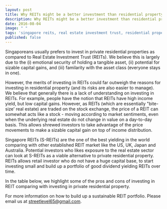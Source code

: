 ```yaml
---
layout: post
title: Why REITs might be a better investment than residential property
description: Why REITs might be a better investment than residential property
date: 2016-08-04
image: " "
tags: 'singapore reits, real estate investment trust, residential property, property investment'
published: false
---
```


Singaporeans usually prefers to invest in private residential properties as compared to Real Estate Investment Trust (REITs).  We believe this is largely due to the (i) emotional security of holding a tangible asset, (ii) potential for sizable capital gains, and (iii) familarity with the asset class (everyone stays in one).

However, the merits of investing in REITs could far outweigh the reasons for investing in residential property (and its risks are also easier to manage).  We believe that generally there is a lack of understanding on investing in REITs. <!--more-->For example, people have the notion that REITs have high income yield, but low capital gains.  However, as REITs (which are essentially "bite-size' real estate) are traded on the stock exchange, the price of a REIT can somewhat acts like a stock - moving according to market sentiments, even when the underlying real estate do not change in value on a day-to-day basis.  This allows shrewed investors to take advantage of the price movements to make a sizable capital gain on top of income distribution.

Singapore REITs (S-REITs) are the one of the best yielding in the world comparing with other established REIT market like the US, UK, Japan and Australia.  Potential investors who likes exposure to the real estate sector can look at S-REITs as a viable alternative to private residential property. REITs allows retail investor who do not have a huge capital base, to start investing small and  build up a portfolio of good dividend yielding REITs over time.

In the table below, we highlight some of the pros and cons of investing in REIT comparing with investing in private residential property.

For more information on how to build up a sustainable REIT portfolio.  Please email us at streetlevel65@gmail.com.





